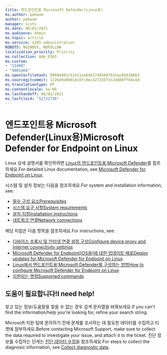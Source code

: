 ```yaml
---
title: 엔드포인트용 Microsoft Defender(Linux용)
ms.author: pebaum
author: pebaum
manager: scotv
ms.date: 06/01/2021
ms.audience: Admin
ms.topic: article
ms.service: o365-administration
ROBOTS: NOINDEX, NOFOLLOW
localization_priority: Priority
ms.collection: Adm_O365
ms.custom:
- "11490"
- "9001464"
ms.openlocfilehash: 99894d83c51e11ea6dd1746568762eac856306b3
ms.sourcegitcommit: 1226e9a9601dc8fc8ec427235f3c2dd88ff84ced
ms.translationtype: HT
ms.contentlocale: ko-KR
ms.lasthandoff: 06/02/2021
ms.locfileid: "52721736"
---
```

# <a name="microsoft-defender-for-endpoint-on-linux"></a><span data-ttu-id="51b37-102">엔드포인트용 Microsoft Defender(Linux용)</span><span class="sxs-lookup"><span data-stu-id="51b37-102">Microsoft Defender for Endpoint on Linux</span></span>

<span data-ttu-id="51b37-103">Linux 상세 설명서를 확인하려면 [Linux의 엔드포인트용 Microsoft Defender](/microsoft-365/security/defender-endpoint/microsoft-defender-endpoint-linux)를 참조하세요.</span><span class="sxs-lookup"><span data-stu-id="51b37-103">For detailed Linux documentation, see [Microsoft Defender for Endpoint on Linux](/microsoft-365/security/defender-endpoint/microsoft-defender-endpoint-linux).</span></span>

<span data-ttu-id="51b37-104">시스템 및 설치 정보는 다음을 참조하세요.</span><span class="sxs-lookup"><span data-stu-id="51b37-104">For system and installation information, see:</span></span>

- [<span data-ttu-id="51b37-105">필수 구성 요소</span><span class="sxs-lookup"><span data-stu-id="51b37-105">Prerequisites</span></span>](/microsoft-365/security/defender-endpoint/microsoft-defender-endpoint-linux#prerequisites)
- [<span data-ttu-id="51b37-106">시스템 요구 사항</span><span class="sxs-lookup"><span data-stu-id="51b37-106">System requirements</span></span>](/microsoft-365/security/defender-endpoint/microsoft-defender-endpoint-linux#system-requirements)
- [<span data-ttu-id="51b37-107">설치 지침</span><span class="sxs-lookup"><span data-stu-id="51b37-107">Installation instructions</span></span>](/microsoft-365/security/defender-endpoint/microsoft-defender-endpoint-linux#installation-instructions)
- [<span data-ttu-id="51b37-108">네트워크 연결</span><span class="sxs-lookup"><span data-stu-id="51b37-108">Network connections</span></span>](/microsoft-365/security/defender-endpoint/microsoft-defender-endpoint-linux#network-connections)

<span data-ttu-id="51b37-109">해당 지침은 다음 항목을 참조하세요.</span><span class="sxs-lookup"><span data-stu-id="51b37-109">For instructions, see:</span></span>

- [<span data-ttu-id="51b37-110">디바이스 프록시 및 인터넷 연결 설정 구성</span><span class="sxs-lookup"><span data-stu-id="51b37-110">Configure device proxy and Internet connectivity settings</span></span>](/microsoft-365/security/defender-endpoint/configure-proxy-internet#enable-access-to-microsoft-defender-atp-service-urls-in-the-proxy-server)
- [<span data-ttu-id="51b37-111">Microsoft Defender for Endpoint(iOS용)에 대한 업데이트 배포</span><span class="sxs-lookup"><span data-stu-id="51b37-111">Deploy updates for Microsoft Defender for Endpoint on Linux</span></span>](/microsoft-365/security/defender-endpoint/linux-updates)
- [<span data-ttu-id="51b37-112">Linux에서 엔드포인트용 Microsoft Defender를 구성하는 방법</span><span class="sxs-lookup"><span data-stu-id="51b37-112">How to configure Microsoft Defender for Endpoint on Linux</span></span>](/microsoft-365/security/defender-endpoint/microsoft-defender-endpoint-linux#how-to-configure-microsoft-defender-for-endpoint-on-linux)
- [<span data-ttu-id="51b37-113">지원되는 명령</span><span class="sxs-lookup"><span data-stu-id="51b37-113">Supported commands</span></span>](/microsoft-365/security/defender-endpoint/linux-resources#supported-commands)

## <a name="i-need-help"></a><span data-ttu-id="51b37-114">도움이 필요합니다!</span><span class="sxs-lookup"><span data-stu-id="51b37-114">I need help!</span></span>

<span data-ttu-id="51b37-115">찾고 있는 정보/도움말을 찾을 수 없는 경우 검색 문자열을 바꿔보세요.</span><span class="sxs-lookup"><span data-stu-id="51b37-115">If you can't find the information/help you're looking for, refine your search string.</span></span>

<span data-ttu-id="51b37-116">Microsoft 지원 팀에 문의하기 전에 문제를 조사하는 데 필요한 데이터를 수집하고 티켓에 첨부하세요.</span><span class="sxs-lookup"><span data-stu-id="51b37-116">Before contacting Microsoft Support, make sure to collect the data required to investigate your issue, and attach it to the ticket.</span></span> <span data-ttu-id="51b37-117">진단 정보를 수집하는 단계는 [진단 데이터 수집](/microsoft-365/security/defender-endpoint/linux-resources#collect-diagnostic-information)을 참조하세요.</span><span class="sxs-lookup"><span data-stu-id="51b37-117">For steps to collect the diagnosic information, see [Collect diagnostic data](/microsoft-365/security/defender-endpoint/linux-resources#collect-diagnostic-information).</span></span>